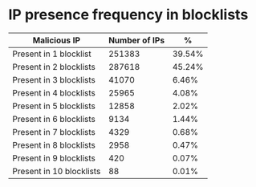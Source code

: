 # IP presence frequency in blocklists
| Malicious IP | Number of IPs | % |
|----|----|----|
| Present in 1 blocklist | 251383 | 39.54% |
| Present in 2 blocklists | 287618 | 45.24% |
| Present in 3 blocklists | 41070 | 6.46% |
| Present in 4 blocklists | 25965 | 4.08% |
| Present in 5 blocklists | 12858 | 2.02% |
| Present in 6 blocklists | 9134 | 1.44% |
| Present in 7 blocklists | 4329 | 0.68% |
| Present in 8 blocklists | 2958 | 0.47% |
| Present in 9 blocklists | 420 | 0.07% |
| Present in 10 blocklists | 88 | 0.01% |
